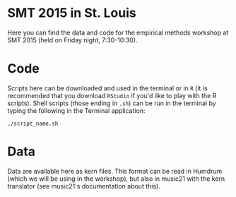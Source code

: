 SMT 2015 in St. Louis
===================

Here you can find the data and code for the empirical methods workshop at SMT 2015 (held on Friday night, 7:30-10:30).

Code
=============

Scripts here can be downloaded and used in the terminal or in `R` (it is recommended that you download `RStudio` if you'd like to play with the R scripts). Shell scripts (those ending in `.sh`) can be run in the terminal by typing the following in the Terminal application:

`./script_name.sh`

Data
=================

Data are available here as kern files. This format can be read in Humdrum (which we will be using in the workshop), but also in music21 with the kern translator (see music21's documentation about this).

